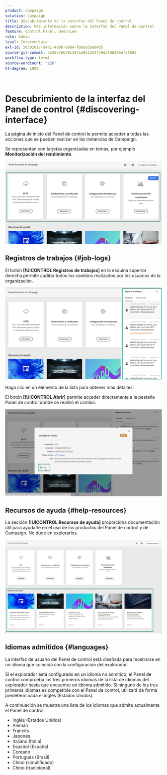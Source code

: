 ```yaml
---
product: campaign
solution: Campaign
title: Descubrimiento de la interfaz del Panel de control
description: Más información sobre la interfaz del Panel de control
feature: Control Panel, Overview
role: Admin
level: Intermediate
exl-id: 20302017-d4b1-489b-a6b4-f086e5bad4d5
source-git-commit: a3485766791387bd9422b4f29daf86296efafb98
workflow-type: tm+mt
source-wordcount: '226'
ht-degree: 100%

---
```


# Descubrimiento de la interfaz del Panel de control {#discovering-interface}

La página de inicio del Panel de control le permite acceder a todas las acciones que se pueden realizar en las instancias de Campaign.

Se representan con tarjetas organizadas en temas, por ejemplo **Monitorización del rendimiento**.

<!--With upcoming Campaign releases, more topics and cards will be made available.-->

![](assets/control_panel_interface.png)

## Registros de trabajos {#job-logs}

El botón **[!UICONTROL Registros de trabajos]** en la esquina superior derecha permite auditar todos los cambios realizados por los usuarios de la organización.

![](assets/control_panel_interface2.png)

Haga clic en un elemento de la lista para obtener más detalles.

El botón **[!UICONTROL Abrir]** permite acceder directamente a la pestaña Panel de control donde se realizó el cambio.

![](assets/control_panel_logdetails.png)

## Recursos de ayuda {#help-resources}

La sección **[!UICONTROL Recursos de ayuda]** proporciona documentación útil para ayudarle en el uso de los productos del Panel de control y de Campaign. No dude en explorarlos.

![](assets/helpresources.png)

## Idiomas admitidos {#languages}

La interfaz de usuario del Panel de control está diseñada para mostrarse en un idioma que coincida con la configuración del explorador.

Si el explorador está configurado en un idioma no admitido, el Panel de control comprueba los tres primeros idiomas de la lista de idiomas del explorador hasta que encuentre un idioma admitido. Si ninguno de los tres primeros idiomas es compatible con el Panel de control, utilizará de forma predeterminada el inglés (Estados Unidos).

A continuación se muestra una lista de los idiomas que admite actualmente el Panel de control:

* Inglés (Estados Unidos)
* Alemán
* Francés
* Japonés
* Italiano (Italia)
* Español (España)
* Coreano
* Portugués (Brasil)
* Chino (simplificado)
* Chino (tradicional)
